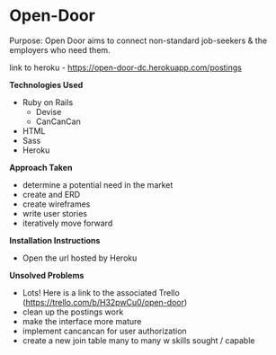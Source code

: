 # Open-Door
Purpose: Open Door aims to connect non-standard job-seekers & the employers who need them.

link to heroku - https://open-door-dc.herokuapp.com/postings

**Technologies Used**
- Ruby on Rails
  - Devise
  - CanCanCan
- HTML
- Sass
- Heroku

**Approach Taken**
- determine a potential need in the market
- create and ERD
- create wireframes
- write user stories
- iteratively move forward

**Installation Instructions**
- Open the url hosted by Heroku

**Unsolved Problems**
- Lots! Here is a link to the associated Trello (https://trello.com/b/H32pwCu0/open-door)
- clean up the postings work
- make the interface more mature
- implement cancancan for user authorization
- create a new join table many to many w skills sought / capable
